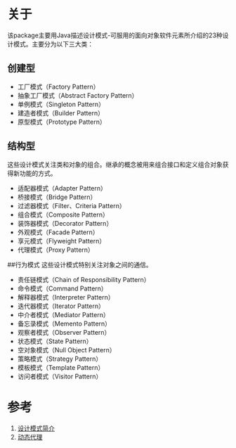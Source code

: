 # 关于 
该package主要用Java描述设计模式-可服用的面向对象软件元素所介绍的23种设计模式。主要分为以下三大类：

## 创建型
+ 工厂模式（Factory Pattern）
+ 抽象工厂模式（Abstract Factory Pattern）
+ 单例模式（Singleton Pattern）
+ 建造者模式（Builder Pattern）
+ 原型模式（Prototype Pattern）
 
## 结构型
这些设计模式关注类和对象的组合。继承的概念被用来组合接口和定义组合对象获得新功能的方式。

+ 适配器模式（Adapter Pattern）
+ 桥接模式（Bridge Pattern）
+ 过滤器模式（Filter、Criteria Pattern）
+ 组合模式（Composite Pattern）
+ 装饰器模式（Decorator Pattern）
+ 外观模式（Facade Pattern）
+ 享元模式（Flyweight Pattern）
+ 代理模式（Proxy Pattern）

##行为模式
这些设计模式特别关注对象之间的通信。

+ 责任链模式（Chain of Responsibility Pattern）
+ 命令模式（Command Pattern）
+ 解释器模式（Interpreter Pattern）
+ 迭代器模式（Iterator Pattern）
+ 中介者模式（Mediator Pattern）
+ 备忘录模式（Memento Pattern）
+ 观察者模式（Observer Pattern）
+ 状态模式（State Pattern）
+ 空对象模式（Null Object Pattern）
+ 策略模式（Strategy Pattern）
+ 模板模式（Template Pattern）
+ 访问者模式（Visitor Pattern）
 
 
 # 参考
 1. [设计模式简介](http://www.runoob.com/design-pattern/design-pattern-intro.html)
 2. [动态代理](http://www.cnblogs.com/techyc/p/3455950.html)